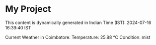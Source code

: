 # My Project

This content is dynamically generated in Indian Time (IST): 2024-07-16 16:39:40 IST


Current Weather in Coimbatore:
Temperature: 25.88 °C
Condition: mist
